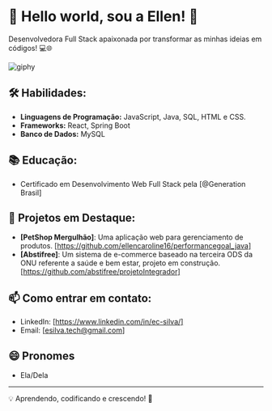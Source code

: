 # 👋 Hello world, sou a Ellen! 🌈

Desenvolvedora Full Stack apaixonada por transformar as minhas ideias em códigos! 💻🌐

![giphy](https://github.com/ellencaroline16/ellencaroline16/assets/139572988/338d12d9-8f29-44a6-a856-cf59381a039f)


## 🛠️ Habilidades:

- **Linguagens de Programação:** JavaScript, Java, SQL, HTML e CSS. 
- **Frameworks:** React, Spring Boot
- **Banco de Dados:** MySQL

## 📚 Educação:

- Certificado em Desenvolvimento Web Full Stack pela [@Generation Brasil]

## 🌱 Projetos em Destaque:

- **[PetShop Mergulhão]**: Uma aplicação web para gerenciamento de produtos. [https://github.com/ellencaroline16/performancegoal_java]
- **[Abstifree]**: Um sistema de e-commerce baseado na terceira ODS da ONU referente a saúde e bem estar, projeto em construção. [https://github.com/abstifree/projetoIntegrador]

## 📫 Como entrar em contato:

- LinkedIn: [https://www.linkedin.com/in/ec-silva/]
- Email: [esilva.tech@gmail.com]

## 😄 Pronomes

- Ela/Dela

---

💡 Aprendendo, codificando e crescendo! 🎯

